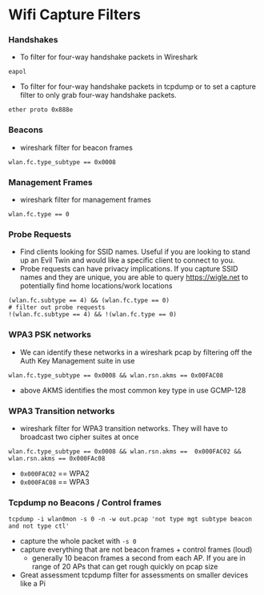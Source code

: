 # Wifi Capture Filters

### Handshakes

* To filter for four-way handshake packets in Wireshark&#x20;

```
eapol
```

* To filter for four-way handshake packets in tcpdump or to set a capture filter to only grab four-way handshake packets.

```
ether proto 0x888e
```

### Beacons

* wireshark filter for beacon frames&#x20;

```
wlan.fc.type_subtype == 0x0008
```

### Management Frames&#x20;

* wireshark filter for management frames&#x20;

```
wlan.fc.type == 0
```

### Probe Requests

* Find clients looking for SSID names. Useful if you are looking to stand up an Evil Twin and would like a specific client to connect to you.
* Probe requests can have privacy implications. If you capture SSID names and they are unique, you are able to query https://wigle.net to potentially find home locations/work locations

```
(wlan.fc.subtype == 4) && (wlan.fc.type == 0)
# filter out probe requests
!(wlan.fc.subtype == 4) && !(wlan.fc.type == 0)
```

### WPA3 PSK networks&#x20;

* We can identify these networks in a wireshark pcap by filtering off the Auth Key Management suite in use&#x20;

```
wlan.fc.type_subtype == 0x0008 && wlan.rsn.akms == 0x00FAC08
```

* above AKMS identifies the most common key type in use GCMP-128

### WPA3 Transition networks

* wireshark filter for WPA3 transition networks. They will have to broadcast two cipher suites at once&#x20;

```
wlan.fc.type_subtype == 0x0008 && wlan.rsn.akms ==  0x000FAC02 && wlan.rsn.akms == 0x000FAc08
```

* `0x000FAC02` == WPA2
* `0x000FAC08` == WPA3

### Tcpdump no Beacons / Control frames

```
tcpdump -i wlan0mon -s 0 -n -w out.pcap 'not type mgt subtype beacon and not type ctl'
```

* capture the whole packet with `-s 0`
* capture everything that are not beacon frames + control frames (loud)
  * generally 10 beacon frames a second from each AP. If you are in range of 20 APs that can get rough quickly on pcap size&#x20;
* Great assessment tcpdump filter for assessments on smaller devices like a Pi
